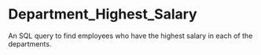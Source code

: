 # Department_Highest_Salary
 An SQL query to find employees who have the highest salary in each of the departments.
